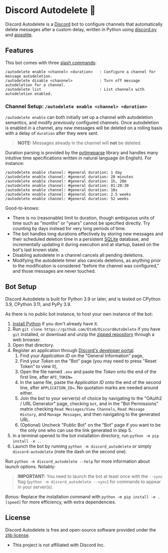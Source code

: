 # Discord Autodelete 🎇

Discord Autodelete is a [Discord](https://discord.com/) bot to configure channels that automatically delete messages after a custom delay,
written in Python using
[discord.py](https://github.com/Rapptz/discord.py) and [aiosqlite](https://github.com/omnilib/aiosqlite).


## Features

This bot comes with three [slash commands](https://support.discord.com/hc/en-us/articles/1500000368501-Slash-Commands-FAQ):

```
/autodelete enable <channel> <duration>   : Configure a channel for message autodeletion.
/autodelete disable <channnel>            : Turn off message autodeletion for a channel.
/autodelete list                          : List channels with autodeletion enabled.
```


### Channel Setup: `/autodelete enable <channel> <duration>`

`/autodelete enable` can both initially set up a channel with autodeletion semantics,
and modify previously configured channels. Once autodeletion is enabled in a channel,
any *new* messages will be deleted on a rolling basis with a delay of `duration` after they were sent.

> **NOTE:** Messages already in the channel will **not** be deleted.

Duration parsing is provided by the [pytimeparse](https://github.com/wroberts/pytimeparse) library and handles
many intuitive time specifications written in natural language (in English). For instance:

```
/autodelete enable channel: #general duration: 1 day
/autodelete enable channel: #general duration: 20 minutes
/autodelete enable channel: #general duration: 1h, 20m
/autodelete enable channel: #general duration: 01:20:30
/autodelete enable channel: #general duration: 10s
/autodelete enable channel: #general duration: 2.5 weeks
/autodelete enable channel: #general duration: 52 weeks
```

Good-to-knows:

- There is no (reasonable) limit to duration, though ambiguous units of time such as "months" or "years"
cannot be specified directly. Try counting by days instead for very long periods of time.
- The bot handles long durations effectively by storing new messages and their scheduled deletion time in a persistent
[SQLite](https://www.sqlite.org/index.html) database, and incrementally updating it during execution and at startup,
based on the bot's last known state.
- Disabling autodelete in a channel cancels all pending deletions.
- Modifying the autodelete timer also cancels deletions, as anything prior to the modification is considered
"before the channel was configured," and those messages are never touched.


## Bot Setup

Discord Autodelete is built for Python 3.9 or later, and is tested on CPython 3.9, CPython 3.11, and PyPy 3.9.

As there is no public bot instance, to host your own instance of the bot:

1. [Install Python](https://www.python.org/downloads/) if you don't already have it.
2. Run `git clone https://github.com/Eta0/DiscordAutoDelete` if you have `git` installed, or download and unzip the
   [zipped repository](http://github.com/Eta0/DiscordAutoDelete/zipball/master/) through a web browser.
3. Open that directory.
4. Register an application through [Discord's developer portal](https://discord.com/developers).
   1. Find your *Application ID* on the "General Information" page,
   2. Find your *Token* on the "Bot" page (you may need to press "Reset Token" to view it), 
   3. Open the file named `.env` and paste the *Token* onto the end of the first line, after `API_TOKEN=`
   4. In the same file, paste the *Application ID* onto the end of the second line, after `APPLICATION_ID=`.
      No quotation marks are needed around either.
   5. Join the bot to your server(s) of choice by navigating to the "OAuth2 / URL Generator" page,
      checking `bot`, and in the "Bot Permissions" matrix checking `Read Messages/View Channels`, `Read Message History`,
      and `Manage Messages`, and then navigating to the generated URL.
   6. (Optional) Uncheck "Public Bot" on the "Bot" page if you want to be the only one who can use the link generated in step 5.
5. In a terminal opened to the bot installation directory, run `python -m pip install -e .`.
6. Launch the bot by running `python -m discord_autodelete` or simply `discord-autodelete` (note the dash on the second one).

Run `python -m discord_autodelete --help` for more information about launch options. Notably:
> **IMPORTANT:** You need to launch the bot at least once with the `--sync` flag (`python -m discord_autodelete --sync`)
> for commands to appear in your server(s).

*Bonus:* Replace the installation command with `python -m pip install -e .[speed]` for more efficiency, with extra dependencies.


## License

Discord Autodelete is free and open-source software provided under the [zlib license](https://opensource.org/licenses/Zlib).

- This project is not affiliated with Discord Inc.